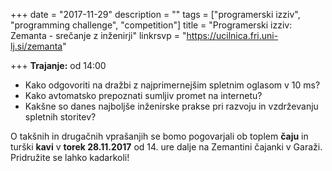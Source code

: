 +++
date = "2017-11-29"
description = ""
tags = ["programerski izziv", "programming challenge", "competition"]
title = "Programerski izziv: Zemanta - srečanje z inženirji"
linkrsvp = "https://ucilnica.fri.uni-lj.si/zemanta"

+++
**Trajanje:** od 14:00

* Kako odgovoriti na dražbi z najprimernejšim spletnim oglasom v 10 ms?
* Kako avtomatsko prepoznati sumljiv promet na internetu?
* Kakšne so danes najboljše inženirske prakse pri razvoju in vzdrževanju spletnih storitev?

O takšnih in drugačnih vprašanjih se bomo pogovarjali ob toplem **čaju** in turški **kavi** v **torek 28.11.2017** od 14. ure
dalje na Zemantini čajanki v Garaži. Pridružite se lahko kadarkoli!

<!--more-->
